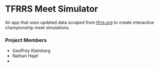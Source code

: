 # TFRRS Meet Simulator
An app that uses updated data scraped from [tfrrs.org](https://www.tfrrs.org/) to create interactive championship meet simulations.

### Project Members
- Geoffrey Kleinberg
- Nathan Hajel
- 

